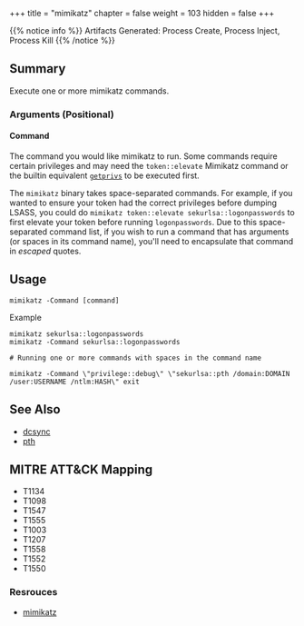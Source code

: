 +++
title = "mimikatz"
chapter = false
weight = 103
hidden = false
+++

{{% notice info %}}
Artifacts Generated: Process Create, Process Inject, Process Kill
{{% /notice %}}

## Summary
Execute one or more mimikatz commands.

### Arguments (Positional)
#### Command
The command you would like mimikatz to run. Some commands require certain privileges and may need the `token::elevate` Mimikatz command or the builtin equivalent [`getprivs`](/agents/apollo/commands/getprivs/) to be executed first.

The `mimikatz` binary takes space-separated commands. For example, if you wanted to ensure your token had the correct privileges before dumping LSASS, you could do `mimikatz token::elevate sekurlsa::logonpasswords` to first elevate your token before running `logonpasswords`. Due to this space-separated command list, if you wish to run a command that has arguments (or spaces in its command name), you'll need to encapsulate that command in _escaped_ quotes. 

## Usage
```
mimikatz -Command [command]
```

Example
```
mimikatz sekurlsa::logonpasswords
mimikatz -Command sekurlsa::logonpasswords

# Running one or more commands with spaces in the command name

mimikatz -Command \"privilege::debug\" \"sekurlsa::pth /domain:DOMAIN /user:USERNAME /ntlm:HASH\" exit
```

## See Also
- [dcsync](/agents/apollo/commands/dcsync/)
- [pth](/agents/apollo/commands/dcsync/)

## MITRE ATT&CK Mapping

- T1134
- T1098
- T1547
- T1555
- T1003
- T1207
- T1558
- T1552
- T1550

### Resrouces
- [mimikatz](https://github.com/gentilkiwi/mimikatz)
